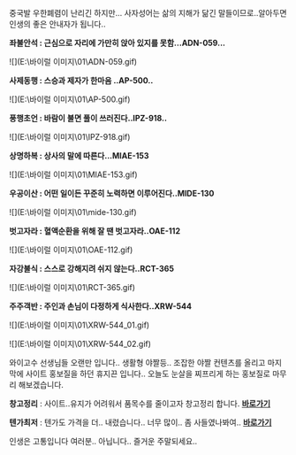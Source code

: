 중국발 우한폐렴이 난리긴 하지만... 사자성어는 삶의 지해가 닮긴 말들이므로..알아두면 인생의 좋은 안내자가 됩니다..



**좌불안석 : 근심으로 자리에 가만히 앉아 있지를 못함...ADN-059...**

![](E:\바이럴 이미지\01\ADN-059.gif)

**사제동행 : 스승과 제자가 한마음 ..AP-500..**

![](E:\바이럴 이미지\01\AP-500.gif)

**풍행초언 : 바람이 불면 풀이 쓰러진다..IPZ-918..**

![](E:\바이럴 이미지\01\IPZ-918.gif)

**상명하복 : 상사의 말에 따른다...MIAE-153**

![](E:\바이럴 이미지\01\MIAE-153.gif)

**우공이산 : 어떤 일이든 꾸준히 노력하면 이루어진다..MIDE-130**

![](E:\바이럴 이미지\01\mide-130.gif)

**벗고자라 : 혈액순환을 위해 잘 땐 벗고자라..OAE-112**

![](E:\바이럴 이미지\01\OAE-112.gif)

**자강불식 : 스스로 강해지려 쉬지 않는다..RCT-365**

![](E:\바이럴 이미지\01\RCT-365.gif)

**주주객반 : 주인과 손님이 다정하게 식사한다..XRW-544**

![](E:\바이럴 이미지\01\XRW-544_01.gif)

![](E:\바이럴 이미지\01\XRW-544_02.gif)



와이고수 선생님들 오랜만 입니다.. 생활형 야짤등.. 조잡한 야짤 컨텐츠를 올리고 마지막에 사이트 홍보질을 하던 휴지끈 입니다.. 오늘도 눈살을 찌프리게 하는 홍보질로 마무리 해보겠습니다.



**창고정리** :  사이트..유지가 어려워서 품목수를 줄이고자 창고정리 합니다.  [**바로가기**](https://msdepart.com/shop/event.php?ev_id=1566544508&bypass=on)

**텐가최저** : 텐가도 가격을 더.. 내렸습니다.. 너무 많이.. 좀 사들였나봐여.. [**바로가기**](https://msdepart.com/shop/event.php?ev_id=1581587840&bypass=on)



인생은 고통입니다 여러분.. 아닙니다.. 즐거운 주말되세요..